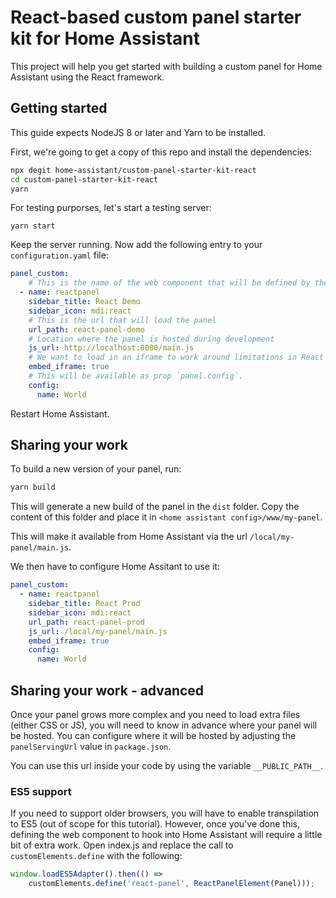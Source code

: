 # React-based custom panel starter kit for Home Assistant

This project will help you get started with building a custom panel for Home Assistant using the React framework.

## Getting started

This guide expects NodeJS 8 or later and Yarn to be installed.

First, we're going to get a copy of this repo and install the dependencies:

```bash
npx degit home-assistant/custom-panel-starter-kit-react
cd custom-panel-starter-kit-react
yarn
```

For testing purporses, let's start a testing server:

```
yarn start
```

Keep the server running. Now add the following entry to your `configuration.yaml` file:

```yaml
panel_custom:
    # This is the name of the web component that will be defined by the panel
  - name: reactpanel
    sidebar_title: React Demo
    sidebar_icon: mdi:react
    # This is the url that will load the panel
    url_path: react-panel-demo
    # Location where the panel is hosted during development
    js_url: http://localhost:8080/main.js
    # We want to load in an iframe to work around limitations in React
    embed_iframe: true
    # This will be available as prop `panel.config`.
    config:
      name: World
```

Restart Home Assistant.

## Sharing your work

To build a new version of your panel, run:

```bash
yarn build
```

This will generate a new build of the panel in the `dist` folder. Copy the content of this folder and place it in `<home assistant config>/www/my-panel`.

This will make it available from Home Assistant via the url `/local/my-panel/main.js`.

We then have to configure Home Assitant to use it:

```yaml
panel_custom:
  - name: reactpanel
    sidebar_title: React Prod
    sidebar_icon: mdi:react
    url_path: react-panel-prod
    js_url: /local/my-panel/main.js
    embed_iframe: true
    config:
      name: World
```

## Sharing your work - advanced

Once your panel grows more complex and you need to load extra files (either CSS or JS), you will need to know in advance where your panel will be hosted. You can configure where it will be hosted by adjusting the `panelServingUrl` value in `package.json`.

You can use this url inside your code by using the variable `__PUBLIC_PATH__`.

### ES5 support

If you need to support older browsers, you will have to enable transpilation to ES5 (out of scope for this tutorial). However, once
you've done this, defining the web component to hook into Home Assistant will require a little bit
of extra work. Open index.js and replace the call to `customElements.define` with the following:

```js
window.loadES5Adapter().then(() =>
    customElements.define('react-panel', ReactPanelElement(Panel)));
```
